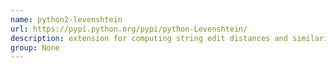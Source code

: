 ```yaml
---
name: python2-levenshtein
url: https://pypi.python.org/pypi/python-Levenshtein/
description: extension for computing string edit distances and similarities. URL : https://pypi.python.org/pypi/python-Levenshtein/ Groups : None
group: None
---
```

